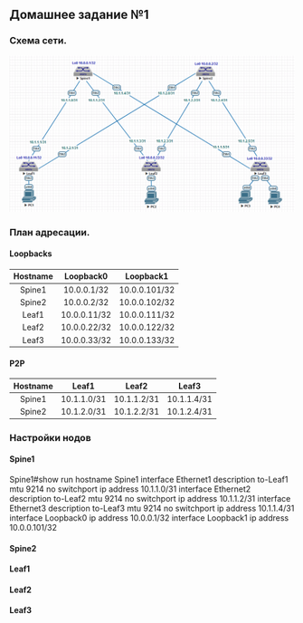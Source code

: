 ## Домашнее задание №1

### Схема сети.

![](layout1.png)

### План адресации.

#### Loopbacks

| Hostname | Loopback0    | Loopback1     |
| :------: | :-----------:|:-------------:|
|  Spine1  | 10.0.0.1/32  | 10.0.0.101/32 |
|  Spine2  | 10.0.0.2/32  | 10.0.0.102/32 |
|  Leaf1   | 10.0.0.11/32 | 10.0.0.111/32 |
|  Leaf2   | 10.0.0.22/32 | 10.0.0.122/32 |
|  Leaf3   | 10.0.0.33/32 | 10.0.0.133/32 |

#### P2P

| Hostname |    Leaf1    |     Leaf2   |     Leaf3   |
| :------: | :----------:|:-----------:|:-----------:|
|  Spine1  | 10.1.1.0/31 | 10.1.1.2/31 | 10.1.1.4/31 |
|  Spine2  | 10.1.2.0/31 | 10.1.2.2/31 | 10.1.2.4/31 |

### Настройки нодов

#### Spine1
Spine1#show run
hostname Spine1
interface Ethernet1
   description to-Leaf1
   mtu 9214
   no switchport
   ip address 10.1.1.0/31
interface Ethernet2
   description to-Leaf2
   mtu 9214
   no switchport
   ip address 10.1.1.2/31
interface Ethernet3
   description to-Leaf3
   mtu 9214
   no switchport
   ip address 10.1.1.4/31
interface Loopback0
   ip address 10.0.0.1/32
interface Loopback1
   ip address 10.0.0.101/32

#### Spine2



#### Leaf1



#### Leaf2



#### Leaf3
